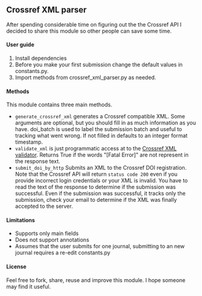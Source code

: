 ## Crossref XML parser

After spending considerable time on figuring out the the Crossref API I decided to share this module so other people can save some time.

#### User guide
  1) Install dependencies
  2) Before you make your first submission change the default values in constants.py.
  3) Import methods from crossref_xml_parser.py as needed.  

#### Methods
This module contains three main methods. 
* `generate_crossref_xml` generates a Crossref compatible XML. Some arguments are optional, but you should fill in as much information as you have. doi_batch is used to label the submission batch and useful to tracking what went wrong. If not filled in defaults to an integer format timestamp.
* `validate_xml`  is just programmatic access at to the [Crossref XML validator](https://www.crossref.org/02publishers/parser.html). Returns True if the words "[Fatal Error]" are not represent in the response text.
* `submit_doi_by_http` Submits an XML to the Crossref DOI registration. Note that the Crossref API will return `status code 200` even if you provide incorrect login credentials or your XML is invalid. You have to read the text of the response to determine if the submission was successful. 
Even if the submission was successful, it tracks only the submission, check your email to determine if the XML was finally accepted to the server.  


#### Limitations
   * Supports only main fields 
   * Does not support annotations
   * Assumes that the user submits for one journal, submitting to an new journal requires a re-edit constants.py
   
#### License
Feel free to fork, share, reuse and improve this module. I hope someone may find it useful.
